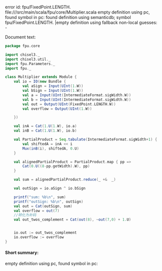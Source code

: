 error id: fpu/FixedPoint.LENGTH.
file://<WORKSPACE>/src/main/scala/fpu/core/Multiplier.scala
empty definition using pc, found symbol in pc: 
found definition using semanticdb; symbol fpu/FixedPoint.LENGTH.
|empty definition using fallback
non-local guesses:
	 -

Document text:

```scala
package fpu.core

import chisel3._
import chisel3.util._
import fpu.Parameters._
import fpu._

class Multiplier extends Module {
    val io = IO(new Bundle {
        val aSign = Input(UInt(1.W))
        val bSign = Input(UInt(1.W))
        val a = Input(UInt(IntermediateFormat.sigWidth.W))
        val b = Input(UInt(IntermediateFormat.sigWidth.W))
        val out = Output(UInt(FixedPoint.LENGTH.W))
        val overflow = Output(UInt(1.W))

    })

    val inA = Cat(1.U(1.W), io.a)
    val inB = Cat(1.U(1.W), io.b)

    val PartialProduct = Seq.tabulate(IntermediateFormat.sigWidth+1) { i =>
        val shiftedA = inA << i
        Mux(inB(i), shiftedA, 0.U)
    }

    val alignedPartialProduct = PartialProduct.map { pp =>
        Cat(0.U((8-pp.getWidth).W), pp)
    }

    val sum = alignedPartialProduct.reduce(_ +&  _)

    val outSign = io.aSign ^ io.bSign

    printf("sum: %b\n", sum)
    printf("outSign: %b\n", outSign)
    val out = Cat(outSign, sum)
    val overflow = out(7)
    //转化为补码
    val out_twos_complement = Cat(out(8), ~out(7,0) + 1.U)


    io.out := out_twos_complement
    io.overflow := overflow
}


```

#### Short summary: 

empty definition using pc, found symbol in pc: 